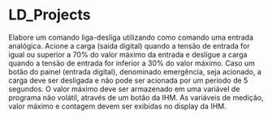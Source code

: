 # LD_Projects
Elabore um comando liga-desliga utilizando como comando uma entrada analógica. Acione a carga (saída digital) quando a tensão de entrada for igual ou superior a 70% do valor máximo da entrada e desligue a carga quando a tensão de entrada for inferior a 30% do valor máximo. Caso um botão do painel (entrada digital), denominado emergência, seja acionado, a carga deve ser desligada e não pode ser acionada por um período de 5 segundos. O valor máximo deve ser armazenado em uma variável de programa não volátil, através de um botão da IHM. As variáveis de medição, valor máximo e contagem devem ser exibidas no display da IHM.
